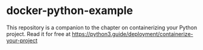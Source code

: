 ﻿# docker-python-example

This repository is a companion to the chapter on containerizing your Python project.  Read it for free at https://python3.guide/deployment/containerize-your-project
